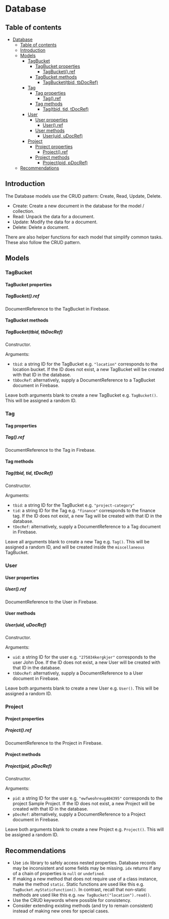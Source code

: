 # Database

## Table of contents

- [Database](#database)
  - [Table of contents](#table-of-contents)
  - [Introduction](#introduction)
  - [Models](#models)
    - [TagBucket](#tagbucket)
      - [TagBucket properties](#tagbucket-properties)
        - [TagBucket().ref](#tagbucketref)
      - [TagBucket methods](#tagbucket-methods)
        - [TagBucket(tbid, tbDocRef)](#tagbuckettbid-tbdocref)
    - [Tag](#tag)
      - [Tag properties](#tag-properties)
        - [Tag().ref](#tagref)
      - [Tag methods](#tag-methods)
        - [Tag(tbid, tid, tDocRef)](#tagtbid-tid-tdocref)
    - [User](#user)
      - [User properties](#user-properties)
        - [User().ref](#userref)
      - [User methods](#user-methods)
        - [User(uid, uDocRef)](#useruid-udocref)
    - [Project](#project)
      - [Project properties](#project-properties)
        - [Project().ref](#projectref)
      - [Project methods](#project-methods)
        - [Project(pid, pDocRef)](#projectpid-pdocref)
  - [Recommendations](#recommendations)

## Introduction

The Database models use the CRUD pattern: Create, Read, Update, Delete.

- Create: Create a new document in the database for the model / collection.
- Read: Unpack the data for a document.
- Update: Modify the data for a document.
- Delete: Delete a document.

There are also helper functions for each model that simplify common tasks. These also follow the CRUD pattern.

## Models

### TagBucket

#### TagBucket properties

##### TagBucket().ref

DocumentReference to the TagBucket in Firebase.

#### TagBucket methods

##### TagBucket(tbid, tbDocRef)

Constructor.

Arguments:

- `tbid`: a string ID for the TagBucket e.g. `"location"` corresponds to the location bucket. If the ID does not exist, a new TagBucket will be created with that ID in the database.
- `tbDocRef`: alternatively, supply a DocumentReference to a TagBucket document in Firebase.

Leave both arguments blank to create a new TagBucket e.g. `TagBucket()`. This will be assigned a random ID.

### Tag

#### Tag properties

##### Tag().ref

DocumentReference to the Tag in Firebase.

#### Tag methods

##### Tag(tbid, tid, tDocRef)

Constructor.

Arguments:

- `tbid`: a string ID for the TagBucket e.g. `"project-category"`
- `tid`: a string ID for the Tag e.g. `"finance"` corresponds to the finance tag. If the ID does not exist, a new Tag will be created with that ID in the database.
- `tDocRef`: alternatively, supply a DocumentReference to a Tag document in Firebase.

Leave all arguments blank to create a new Tag e.g. `Tag()`. This will be assigned a random ID, and will be created inside the `miscellaneous` TagBucket.

### User

#### User properties

##### User().ref

DocumentReference to the User in Firebase.

#### User methods

##### User(uid, uDocRef)

Constructor.

Arguments:

- `uid`: a string ID for the user e.g. `"275034kergkjer"` corresponds to the user John Doe. If the ID does not exist, a new User will be created with that ID in the database.
- `tbDocRef`: alternatively, supply a DocumentReference to a User document in Firebase.

Leave both arguments blank to create a new User e.g. `User()`. This will be assigned a random ID.

### Project

#### Project properties

##### Project().ref

DocumentReference to the Project in Firebase.

#### Project methods

##### Project(pid, pDocRef)

Constructor.

Arguments:

- `pid`: a string ID for the user e.g. `"ewfweohreug404395"` corresponds to the project Sample Project. If the ID does not exist, a new Project will be created with that ID in the database.
- `pDocRef`: alternatively, supply a DocumentReference to a Project document in Firebase.

Leave both arguments blank to create a new Project e.g. `Project()`. This will be assigned a random ID.

## Recommendations

- Use `idx` library to safely access nested properties. Database records may be inconsistent and some fields may be missing. `idx` returns if any of a chain of properties is `null` or `undefined`.
- If making a new method that does not require use of a class instance, make the method `static`. Static functions are used like this e.g. `TagBucket.myStaticFunction()`. In contrast, recall that non-static methods are used like this e.g. `new TagBucket("location").read()`.
- Use the CRUD keywords where possible for consistency.
- Consider extending existing methods (and try to remain consistent) instead of making new ones for special cases.
